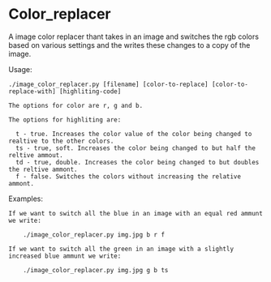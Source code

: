 # Color_replacer
A image color replacer thant takes in an image and switches the rgb colors based on various settings and the writes these changes to a copy of the image.

Usage: 

    ./image_color_replacer.py [filename] [color-to-replace] [color-to-replace-with] [highliting-code]
    
    The options for color are r, g and b.
    
    The options for highliting are:
      
      t - true. Increases the color value of the color being changed to realtive to the other colors.
      ts - true, soft. Increases the color being changed to but half the reltive ammout.
      td - true, double. Increases the color being changed to but doubles the reltive ammont.
      f - false. Switches the colors without increasing the relative ammont.

Examples:

    If we want to switch all the blue in an image with an equal red ammunt we write:
    
        ./image_color_replacer.py img.jpg b r f
    
    If we want to switch all the green in an image with a slightly increased blue ammunt we write:
    
        ./image_color_replacer.py img.jpg g b ts
